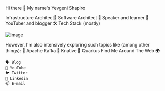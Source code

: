 Hi there 👋 My name's Yevgeni Shapiro

Infrastructure Architect🔹 Software Architect 🔹 Speaker and learner 🔹 YouTuber and blogger
🛠  Tech Stack (mostly)

![image](https://user-images.githubusercontent.com/23049337/215611085-2af5020c-6e83-4d10-83ef-408e50385d9a.png)

However, I'm also intensively exploring such topics like (among other things):
🔹 Apache Kafka
🔹 Knative
🔹 Quarkus
Find Me Around The Web 🌍

    🗣 Blog
    🔴 YouTube
    🐦 Twitter
    🔗 Linkedin
    📫 E-mail

